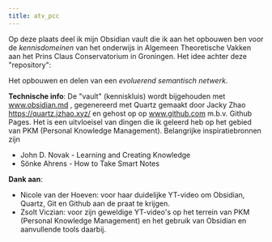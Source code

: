 ```yaml
---
title: atv_pcc 
---
```


Op deze plaats deel ik mijn Obsidian vault die ik aan het opbouwen ben voor de *kennisdomeinen* van het onderwijs in Algemeen Theoretische Vakken aan het Prins Claus Conservatorium in Groningen. Het idee achter deze "repository": 

Het opbouwen en delen van een *evoluerend semantisch netwerk*. 

**Technische info**: De "vault" (kenniskluis) wordt bijgehouden met www.obsidian.md , gegenereerd met Quartz gemaakt door  Jacky Zhao https://quartz.jzhao.xyz/ en gehost op op www.github.com m.b.v. Github Pages.
Het is een uitvloeisel van dingen die ik geleerd heb op het gebied van PKM (Personal Knowledge Management).
Belangrijke inspiratiebronnen zijn
- John D. Novak - Learning and Creating Knowledge
- Sönke Ahrens - How to Take Smart Notes

**Dank aan**: 
- Nicole van der Hoeven: voor haar duidelijke YT-video om Obsidian, Quartz, Git en Github aan de praat te krijgen. 
- Zsolt Viczian: voor zijn geweldige YT-video's op het terrein van PKM (Personal Knowledge Management) en het gebruik van Obsidian en aanvullende tools daarbij.


